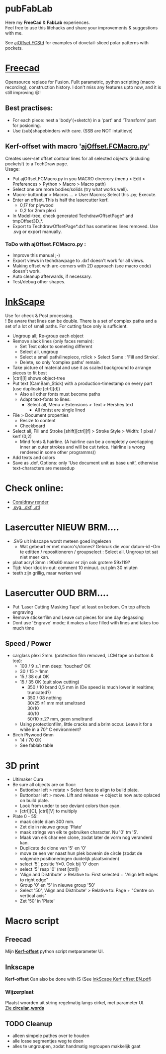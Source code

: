 # pubFabLab
Here my **FreeCad** & **FabLab** experiences.  
Feel free to use this lifehacks and share your improvements & suggestions with me.

See [ajOffset.FCStd](https://github.com/gitAjjk/pubFabLab/blob/main/ajOffset.FCStd) for examples of dovetail-sliced polar patterns with pockets.

# [Freecad](https://www.freecad.org/)
Opensource replace for Fusion. Fullt parametric, python scripting (macro recording), construction history. I don't miss any features upto now, and it is still improving 😃!  
## Best practises:
  - For each piece: nest a 'body'(+sketch) in a 'part' and 'Transform' part for posioning.
  - Use (sub)shapebinders with care. (SSB are NOT intuitieve)
## **Kerf-offset** with macro '[ajOffset.FCMacro.py](https://github.com/gitAjjk/pubFabLab/blob/main/ajOffset.FCMacro.py)'
Creates user-set offset contour lines for all selected objects (including pockets!) to a TechDraw page.  
Usage:  
- Put ajOffset.FCMacro.py in you MACRO direcrory (menu > Edit > Preferences > Python > Macro > Macro path) 
- Select one ore more bodies/solids (try what works well).
- Macro-buttonbar > Macros ... > User Macros; Select this .py; Execute.
- Enter an offset. This is half the lasercutter kerf.
  - 0,17 for plywood
  - 0,2 for 2mm plexi
- In Model-tree, check generated TechdrawOffsetPage* and tmpOffset3D_*.
- Export to TechdrawOffsetPage*.dxf has sometimes lines removed. Use .svg or export manually. 
### ToDo with ajOffset.FCMacro.py :
  - Improve this manual ;-)
  - Export views in techdrawpage to .dxf doesn't work for all views.
  - Making offset with arc-corners with 2D approach (see macro code) doesn't work.
  - Auto cleanup afterwards, if necessary.
  - Test/debug other shapes.

# [InkScape](https://inkscape.org/)
Use for check & Post processing.  
! Be aware that lines can be double. There is a set of complex paths and a set of a lot of small paths. For cutting face only is sufficient.  
- Ungroup all; Re-group each object  
- Remove slack lines (only faces remain):
  - Set Text color to someting different      
  - Select all, ungroup 
  - Select a small path/linepiece, rclick > Select Same : 'Fill and Stroke'.
  - Delete, so only 'complex paths' remain.  
- Take picture of material and use it as scaled background to arrange pieces to fit best  
- [ctrl][l] shows object-tree  
- Put text (CamBam_Stick) with a production-timestamp on every part (use duplicate [ctrl][d])
  - Also all other fonts must become paths  
  - Adapt text-fonts to lines:
    - Select all, Menu > Extensions > Text > Hershey text
      - All fontst are single lined
- File > Document properties
  - Resize to content
  - Checkboard
- Select all, Fill and Stroke [shift][ctrl][f] > Stroke Style > Width: 1 pixel / kerf (0,2)  
  - Mind fonts & hairline. (A hairline can be a completely overlapping inner an outer strokes and will be cut twice. Hairline is wrong rendered in some other programms))
- Add texts and colors 
- Save as .dxf, Options: only 'Use document unit as base unit', otherwise text-characters are messedup

# Check online:
  - [Coraldraw render](https://fixthephoto.com/nl/corel-draw-online-editor.html)
  - [.svg, .dxf, .stl](https://sharecad.org/)  

# Lasercutter NIEUW BRM....
- .SVG uit Inkscape wordt meteen goed ingelezen
  - Wat gebeurt er met macro's/clones? Gebruik die voor datum-id
-Om te editten / repositioneren / groupselect : Select all, Ungroup tot sat niet meer kan.
- plaat acryl 3mm : 90x60 maar er zijn ook grotere 59x119?
- Tijd: Voor klok in-out: comment 10 minuut. cut plm 30 miuten
- teeth zijn grillig, maar werken wel

# Lasercutter OUD BRM....
- Put 'Laser Cutting Masking Tape' at least on bottom. On top affects engraving  
- Remove stickerfilm and Leave cut pieces for one day degassing  
- Dont use 'Engrave' mode; it makes a face filled with lines and takes too much time  

## Speed / Power  
- carglass plexi 2mm. (protection film removed, LCM tape on bottom & top):  
	- 100 / 9  ±.1 mm deep: 'touched' OK  
	- 30 / 15   > 1mm  
	- 15 / 38  cut OK  
  - 15 / 35	OK	(quit slow cutting)
	- 350 / 10 brand 0,5 mm in (De speed is much lower in realtime; truncated?)  
	- 350 / 08 nothing  
		30/25 ±1 mm met smeltrand  
		30/10   
		40/10  
		50/10 ±.2? mm, geen smeltrand
  - Using protectionfilm, little cracks and a brim occur. Leave it for a while in a 70° C environment? 
- Birch Plywood 6mm
  - 14 / 70	OK
  - See fablab table  

# 3D print
- Ultimaker Cura
- Be sure all objects are on floor:
  - Buttonbar left > rotate > Select face to align to build plate.
  - Buttonbar left > move. Lift and release -> object is now auto oplaced on build plate.
  - Look from under to see deviant colors than cyan.
  - [ctrl][C], [ctrl][V] to multiply
- Plate 0 - 55:
  - maak circle diam 300 mm.
  - Zet die in nieuwe group 'Plate'
  - maak strings van elk te gebruiken character. Nu '0' tm '5'.
  - Maak van elk char een clone, zodat later de vorm nog veranderd kan.
  - Duplicate de clone van '5' en '0'
  - move ze een ver naast hun plek bovenin de circle (zodat de volgende positioneringen duidelijk plaatsvinden)
  - select '5', positie Y=0. Ook bij '0' doen
  - select '5' resp '0' (met [ctrl])
  - 'Align and Distribute' > Relative to: First selected + "Align left edges to right edge"
  - Group '0' en '5' in nieuwe group '50'
  - Select '50', 'Align and Distribute' > Relative to: Page + "Centre on vertical axis"
  - Zet '50' in 'Plate'

# Macro script
## Freecad
Mijn [**Kerf-offset**](https://github.com/gitAjjk/pubFabLab/blob/main/Kerf-offset%20FC/ajOffset.FCMacro.py) python script metparameter UI.  
## Inkscape
**Kerf-offset** Can also be done with IS (See [InkScape Kerf offset EN.pdf](https://github.com/gitAjjk/pubFabLab/blob/main/InkScape%20Kerf%20offset%20EN%200.2.pdf))
### Wijzerplaat
Plaatst woorden uit string regelmatig langs cirkel, met parameter UI.  
[Zie **circular_words**](https://github.com/gitAjjk/pubFabLab/blob/main/CircularWords/readme.rd)
## TODO Cleanup
  - alleen simpele pathes over te houden
  - alle losse segmentjes weg te doen
  - alles te ungroupen, zodat handmatig regroupen makkelijk gaat
